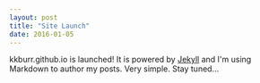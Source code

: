 ```yaml
---
layout: post
title: "Site Launch"
date: 2016-01-05
---
```


kkburr.github.io is launched! It is powered by [Jekyll](http://jekyllrb.com) and I'm using Markdown to author my posts. Very simple. Stay tuned...
